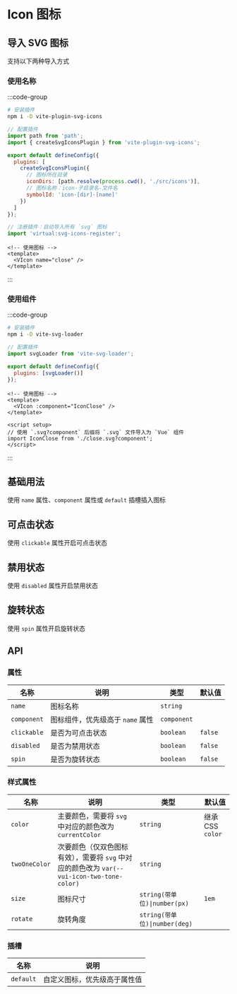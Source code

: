 # Icon 图标

## 导入 SVG 图标

支持以下两种导入方式

### 使用名称

:::code-group

```sh [npm]
# 安装插件
npm i -D vite-plugin-svg-icons
```

```js [vite.config.js]
// 配置插件
import path from 'path';
import { createSvgIconsPlugin } from 'vite-plugin-svg-icons';

export default defineConfig({
  plugins: [
    createSvgIconsPlugin({
      // 图标所在目录
      iconDirs: [path.resolve(process.cwd(), './src/icons')],
      // 图标名称：icon-子目录名-文件名
      symbolId: 'icon-[dir]-[name]'
    })
  ]
});
```

```js [main.js]
// 注册插件：自动导入所有 `svg` 图标
import 'virtual:svg-icons-register';
```

```vue [*.vue]
<!-- 使用图标 -->
<template>
  <VIcon name="close" />
</template>
```

:::

### 使用组件

:::code-group

```sh [npm]
# 安装插件
npm i -D vite-svg-loader
```

```js [vite.config.js]
// 配置插件
import svgLoader from 'vite-svg-loader';

export default defineConfig({
  plugins: [svgLoader()]
});
```

```vue [*.vue]
<!-- 使用图标 -->
<template>
  <VIcon :component="IconClose" />
</template>

<script setup>
// 使用 `.svg?component` 后缀将 `.svg` 文件导入为 `Vue` 组件
import IconClose from './close.svg?component';
</script>
```

:::

## 基础用法

使用 `name` 属性、`component` 属性或 `default` 插槽插入图标

<preview path="./demos/basic.vue"></preview>

<!-- 样式属性 -->
<!--@include: @/component/@parts/props-style.md-->

<preview path="./demos/style.vue"></preview>

## 可点击状态

使用 `clickable` 属性开启可点击状态

<preview path="./demos/clickable.vue"></preview>

## 禁用状态

使用 `disabled` 属性开启禁用状态

<preview path="./demos/disabled.vue"></preview>

## 旋转状态

使用 `spin` 属性开启旋转状态

<preview path="./demos/spin.vue"></preview>

## API

### 属性

| 名称        | 说明                             | 类型        | 默认值  |
| ----------- | -------------------------------- | ----------- | ------- |
| `name`      | 图标名称                         | `string`    |         |
| `component` | 图标组件，优先级高于 `name` 属性 | `component` |         |
| `clickable` | 是否为可点击状态                 | `boolean`   | `false` |
| `disabled`  | 是否为禁用状态                   | `boolean`   | `false` |
| `spin`      | 是否为旋转状态                   | `boolean`   | `false` |

### 样式属性

| 名称          | 说明                                                                                       | 类型                          | 默认值           |
| ------------- | ------------------------------------------------------------------------------------------ | ----------------------------- | ---------------- |
| `color`       | 主要颜色，需要将 `svg` 中对应的颜色改为 `currentColor`                                     | `string`                      | 继承 CSS `color` |
| `twoOneColor` | 次要颜色（仅双色图标有效），需要将 `svg` 中对应的颜色改为 `var(--vui-icon-two-tone-color)` | `string`                      |                  |
| `size`        | 图标尺寸                                                                                   | `string(带单位)\|number(px)`  | `1em`            |
| `rotate`      | 旋转角度                                                                                   | `string(带单位)\|number(deg)` |                  |

### 插槽

| 名称      | 说明                         |
| --------- | ---------------------------- |
| `default` | 自定义图标，优先级高于属性值 |
